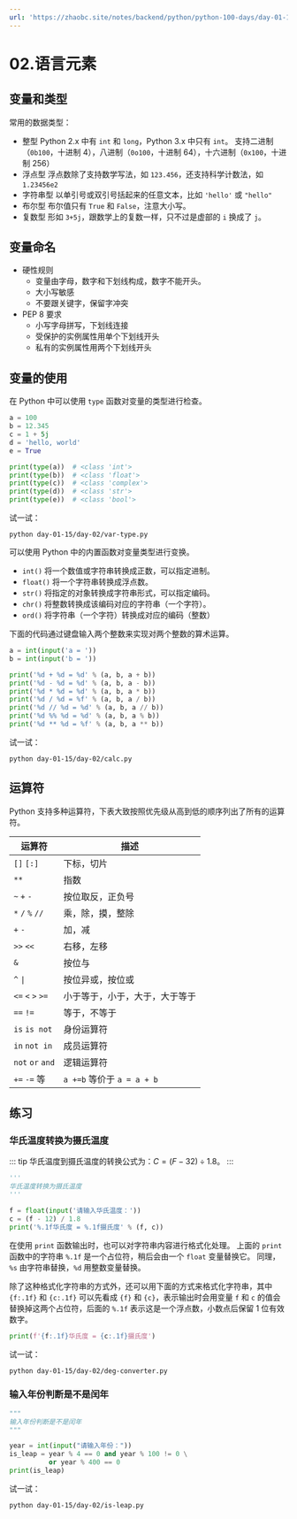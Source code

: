 ```yaml
---
url: 'https://zhaobc.site/notes/backend/python/python-100-days/day-01-15/02.语言元素.md'
---
```

# 02.语言元素

## 变量和类型

常用的数据类型：

* 整型
  Python 2.x 中有 `int` 和 `long`，Python 3.x 中只有 `int`。
  支持二进制（`0b100`，十进制 4），八进制（`0o100`，十进制 64），十六进制（`0x100`，十进制 256）
* 浮点型
  浮点数除了支持数学写法，如 `123.456`，还支持科学计数法，如 `1.23456e2`
* 字符串型
  以单引号或双引号括起来的任意文本，比如 `'hello'` 或 `"hello"`
* 布尔型
  布尔值只有 `True` 和 `False`，注意大小写。
* 复数型
  形如 `3+5j`，跟数学上的复数一样，只不过是虚部的 `i` 换成了 `j`。

## 变量命名

* 硬性规则
  * 变量由字母，数字和下划线构成，数字不能开头。
  * 大小写敏感
  * 不要跟关键字，保留字冲突
* PEP 8 要求
  * 小写字母拼写，下划线连接
  * 受保护的实例属性用单个下划线开头
  * 私有的实例属性用两个下划线开头

## 变量的使用

在 Python 中可以使用 `type` 函数对变量的类型进行检查。

```python
a = 100
b = 12.345
c = 1 + 5j
d = 'hello, world'
e = True

print(type(a))  # <class 'int'>
print(type(b))  # <class 'float'>
print(type(c))  # <class 'complex'>
print(type(d))  # <class 'str'>
print(type(e))  # <class 'bool'>
```

试一试：

```shell
python day-01-15/day-02/var-type.py
```

可以使用 Python 中的内置函数对变量类型进行变换。

* `int()` 将一个数值或字符串转换成正数，可以指定进制。
* `float()` 将一个字符串转换成浮点数。
* `str()` 将指定的对象转换成字符串形式，可以指定编码。
* `chr()` 将整数转换成该编码对应的字符串（一个字符）。
* `ord()` 将字符串（一个字符）转换成对应的编码（整数）

下面的代码通过键盘输入两个整数来实现对两个整数的算术运算。

```python
a = int(input('a = '))
b = int(input('b = '))

print('%d + %d = %d' % (a, b, a + b))
print('%d - %d = %d' % (a, b, a - b))
print('%d * %d = %d' % (a, b, a * b))
print('%d / %d = %f' % (a, b, a / b))
print('%d // %d = %d' % (a, b, a // b))
print('%d %% %d = %d' % (a, b, a % b))
print('%d ** %d = %f' % (a, b, a ** b))
```

试一试：

```shell
python day-01-15/day-02/calc.py
```

## 运算符

Python 支持多种运算符，下表大致按照优先级从高到低的顺序列出了所有的运算符。

| 运算符            | 描述                           |
| ----------------- | ------------------------------ |
| `[]` `[:]`        | 下标，切片                     |
| `**`              | 指数                           |
| `~` `+` `-`       | 按位取反，正负号               |
| `*` `/` `%` `//`  | 乘，除，摸，整除               |
| `+` `-`           | 加，减                         |
| `>>` `<<`         | 右移，左移                     |
| `&`               | 按位与                         |
| `^` `\|`          | 按位异或，按位或               |
| `<=` `<` `>` `>=` | 小于等于，小于，大于，大于等于 |
| `==` `!=`         | 等于，不等于                   |
| `is` `is not`     | 身份运算符                     |
| `in` `not in`     | 成员运算符                     |
| `not` `or` `and`  | 逻辑运算符                     |
| `+=` `-=` 等      | `a +=b` 等价于 `a = a + b`     |

## 练习

### 华氏温度转换为摄氏温度

::: tip
华氏温度到摄氏温度的转换公式为：$C=(F - 32) \div 1.8$。
:::

```python
'''
华氏温度转换为摄氏温度
'''

f = float(input('请输入华氏温度：'))
c = (f - 12) / 1.8
print('%.1f华氏度 = %.1f摄氏度' % (f, c))
```

在使用 `print` 函数输出时，也可以对字符串内容进行格式化处理。
上面的 `print` 函数中的字符串 `%.1f` 是一个占位符，稍后会由一个 `float` 变量替换它。
同理， `%s` 由字符串替换，`%d` 用整数变量替换。

除了这种格式化字符串的方式外，还可以用下面的方式来格式化字符串，其中 `{f:.1f}` 和 `{c:.1f}` 可以先看成 `{f}` 和 `{c}`，表示输出时会用变量 `f` 和 `c` 的值会替换掉这两个占位符，后面的 `%.1f` 表示这是一个浮点数，小数点后保留 1 位有效数字。

```python
print(f'{f:.1f}华氏度 = {c:.1f}摄氏度')
```

试一试：

```shell
python day-01-15/day-02/deg-converter.py
```

### 输入年份判断是不是闰年

```python
"""
输入年份判断是不是闰年
"""

year = int(input("请输入年份："))
is_leap = year % 4 == 0 and year % 100 != 0 \
          or year % 400 == 0
print(is_leap)
```

试一试：

```shell
python day-01-15/day-02/is-leap.py
```

